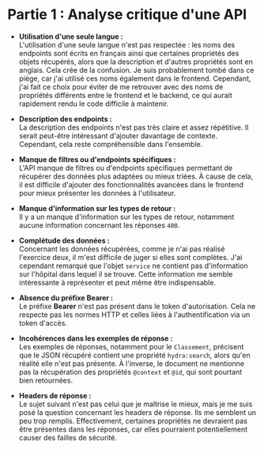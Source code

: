 # Partie 1 : Analyse critique d'une API

- **Utilisation d'une seule langue :**  
  L'utilisation d'une seule langue n'est pas respectée : les noms des endpoints sont écrits en français ainsi que certaines propriétés des objets récupérés, alors que la description et d'autres propriétés sont en anglais. Cela crée de la confusion. Je suis probablement tombé dans ce piège, car j'ai utilisé ces noms également dans le frontend. Cependant, j'ai fait ce choix pour éviter de me retrouver avec des noms de propriétés différents entre le frontend et le backend, ce qui aurait rapidement rendu le code difficile à maintenir.

- **Description des endpoints :**  
  La description des endpoints n'est pas très claire et assez répétitive. Il serait peut-être intéressant d'ajouter davantage de contexte. Cependant, cela reste compréhensible dans l'ensemble.

- **Manque de filtres ou d'endpoints spécifiques :**  
  L'API manque de filtres ou d'endpoints spécifiques permettant de récupérer des données plus adaptées ou mieux triées. À cause de cela, il est difficile d'ajouter des fonctionnalités avancées dans le frontend pour mieux présenter les données à l'utilisateur.

- **Manque d'information sur les types de retour :**  
  Il y a un manque d'information sur les types de retour, notamment aucune information concernant les réponses `400`.

- **Complétude des données :**  
  Concernant les données récupérées, comme je n'ai pas réalisé l'exercice deux, il m'est difficile de juger si elles sont complètes. J'ai cependant remarqué que l'objet `service` ne contient pas d'information sur l'hôpital dans lequel il se trouve. Cette information me semble intéressante à représenter et peut même être indispensable.

- **Absence du préfixe Bearer :**  
  Le préfixe **Bearer** n'est pas présent dans le token d'autorisation. Cela ne respecte pas les normes HTTP et celles liées à l'authentification via un token d'accès.

- **Incohérences dans les exemples de réponse :**  
  Les exemples de réponses, notamment pour le `Classement`, précisent que le JSON récupéré contient une propriété `hydra:search`, alors qu'en réalité elle n'est pas présente. À l'inverse, le document ne mentionne pas la récupération des propriétés `@context` et `@id`, qui sont pourtant bien retournées.

- **Headers de réponse :**  
  Le sujet suivant n'est pas celui que je maîtrise le mieux, mais je me suis posé la question concernant les headers de réponse. Ils me semblent un peu trop remplis. Effectivement, certaines propriétés ne devraient pas être présentes dans les réponses, car elles pourraient potentiellement causer des failles de sécurité.
